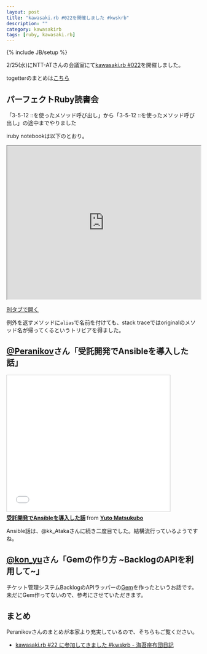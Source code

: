 ```yaml
---
layout: post
title: "kawasaki.rb #022を開催しました #kwskrb"
description: ""
category: kawasakirb
tags: [ruby, kawasaki.rb]
---
```

{% include JB/setup %}

2/25(水)にNTT-ATさんの会議室にて[kawasaki.rb #022](https://kawasakirb.doorkeeper.jp/events/22368)を開催しました。

togetterのまとめは[こちら](http://togetter.com/li/799781)

## パーフェクトRuby読書会

「3-5-12 ::を使ったメソッド呼び出し」から「3-5-12 ::を使ったメソッド呼び出し」の途中までやりました

iruby notebookは以下のとおり。

<iframe src="http://nbviewer.ipython.org/github/kawasakirb/meetups/blob/master/pruby/kawasakirb022.ipynb" width="100%" height="400px"></iframe>

[別タブで開く](http://nbviewer.ipython.org/github/kawasakirb/meetups/blob/master/pruby/kawasakirb022.ipynb)


例外を返すメソッドに`alias`で名前を付けても、stack traceではoriginalのメソッド名が帰ってくるというトリビアを得ました。


## [@Peranikov](http://twitter.com/Peranikov)さん「受託開発でAnsibleを導入した話」

<iframe src="//www.slideshare.net/slideshow/embed_code/key/rR8DHE3b18d7si" width="425" height="355" frameborder="0" marginwidth="0" marginheight="0" scrolling="no" style="border:1px solid #CCC; border-width:1px; margin-bottom:5px; max-width: 100%;" allowfullscreen> </iframe> <div style="margin-bottom:5px"> <strong> <a href="//www.slideshare.net/yutomatsukubo/ansible-46274168" title="受託開発でAnsibleを導入した話" target="_blank">受託開発でAnsibleを導入した話</a> </strong> from <strong><a href="//www.slideshare.net/yutomatsukubo" target="_blank">Yuto Matsukubo</a></strong> </div>

Ansible話は、@kk_Atakaさんに続き二度目でした。結構流行っているようですね。

## [@kon_yu](https://twitter.com/konk_yu)さん「Gemの作り方 ~BacklogのAPIを利用して~」

<script async class="speakerdeck-embed" data-id="2f4d352217004d2c85623e052d919976" data-ratio="1.33333333333333" src="//speakerdeck.com/assets/embed.js"></script>

チケット管理システムBacklogのAPIラッパーの[Gem](https://rubygems.org/gems/backlog_v2_4r)を作ったというお話です。
未だにGem作ってないので、参考にさせていただきます。

## まとめ

Peranikovさんのまとめが本家より充実しているので、そちらもご覧ください。

- [kawasaki.rb #22 に参加してきました #kwskrb - 海苔座布団日記](http://norizabuton.hateblo.jp/entry/2015/03/28/015748)
